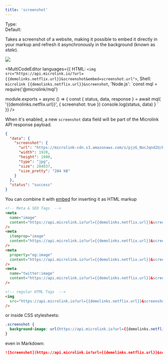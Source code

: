 ```yaml
---
title: 'screenshot'
---
```


Type: <Type children='<boolean>'/><br/>
Default: <Type children='false'/>

Takes a screenshot of a website, making it possible to embed it directly in your markup and refresh it asynchronously in the background (known as _stale_).

![]({{demolinks.netflix.screenshot.url}})

<MultiCodeEditor languages={{
  HTML: `<img src="https://api.microlink.io/?url={{demolinks.netflix.url}}&screenshot&embed=screenshot.url">`,
  Shell: `microlink {{demolinks.netflix.url}}&screenshot`,
  'Node.js': `const mql = require('@microlink/mql')
 
module.exports = async () => {
  const { status, data, response } = await mql(
    '{{demolinks.netflix.url}}', { 
      screenshot: true
  })
  console.log(status, data)
}
  `
  }} 
/>

When it's enabled, a new `screenshot` data field will be part of the Microlink API response payload.

```json
{
  "data": {
    "screenshot": {
      "url": "https://microlink-cdn.s3.amazonaws.com/s/pjzG_NocJqnd2U/Ef2b6g9P944wI_",
      "width": 1920,
      "height": 1080,
      "type": "jpg",
      "size": 284037,
      "size_pretty": "284 kB"
    }
  },
  "status": "success"
}
```

You can combine it with [embed](/docs/api/parameters/embed) for inserting it as HTML markup

```html
<!-- Meta & SEO Tags  -->
<meta
  name="image"
  content="https://api.microlink.io?url={{demolinks.netflix.url}}&screenshot=true&meta=false&embed=screenshot.url"
/>
<meta
  itemprop="image"
  content="https://api.microlink.io?url={{demolinks.netflix.url}}&screenshot=true&meta=false&embed=screenshot.url"
/>
<meta
  property="og:image"
  content="https://api.microlink.io?url={{demolinks.netflix.url}}&screenshot=true&meta=false&embed=screenshot.url"
/>
<meta
  name="twitter:image"
  content="https://api.microlink.io?url={{demolinks.netflix.url}}&screenshot=true&meta=false&embed=screenshot.url"
/>

<!-- regular HTML Tags  -->
<img
  src="https://api.microlink.io?url={{demolinks.netflix.url}}&screenshot=true&meta=false&embed=screenshot.url"
/>
```

or inside CSS stylesheets:

```css
.screenshot {
  background-image: url(https://api.microlink.io?url={{demolinks.netflix.url}}&screenshot=true&meta=false&embed=screenshot.url);
}
```

even in Markdown:

```md
![Screenshot](https://api.microlink.io?url={{demolinks.netflix.url}}&screenshot=true&meta=false&embed=screenshot.url)
```
